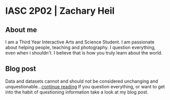 # IASC 2P02 | Zachary Heil

## About me

I am a Third Year Interactive Arts and Science Student. I am passionate about helping people, teaching and photography. I question everything, even when i shouldn't. I believe that is how you truly learn about the world.

## Blog post

Data and datasets cannot and should not be considered unchanging and unquestionable...[continue reading](Blog)
If you question everything, or want to get into the habit of questioning information take a look at my blog post.
